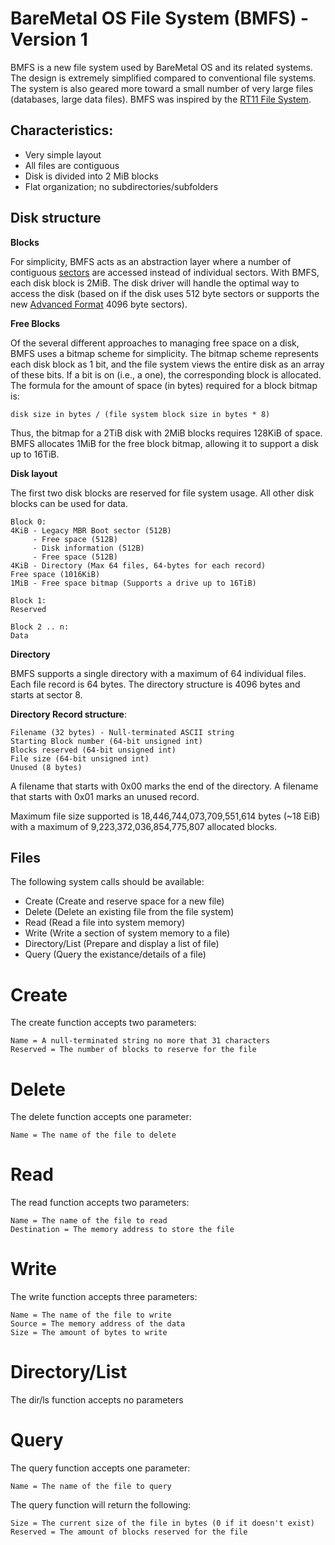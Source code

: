 # BareMetal OS File System (BMFS) - Version 1

BMFS is a new file system used by BareMetal OS and its related systems. The design is extremely simplified compared to conventional file systems. The system is also geared more toward a small number of very large files (databases, large data files). BMFS was inspired by the [RT11 File System](http://en.wikipedia.org/wiki/RT11#File_system).

## Characteristics:

- Very simple layout
- All files are contiguous
- Disk is divided into 2 MiB blocks
- Flat organization; no subdirectories/subfolders

## Disk structure

**Blocks**

For simplicity, BMFS acts as an abstraction layer where a number of contiguous [sectors](http://en.wikipedia.org/wiki/Disk_sector) are accessed instead of individual sectors. With BMFS, each disk block is 2MiB. The disk driver will handle the optimal way to access the disk (based on if the disk uses 512 byte sectors or supports the new [Advanced Format](http://en.wikipedia.org/wiki/Advanced_Format) 4096 byte sectors).

**Free Blocks**

Of the several different approaches to managing free space on a disk, BMFS uses a bitmap scheme for simplicity. The bitmap scheme represents each disk block as 1 bit, and the file system views the entire disk as an array of these bits. If a bit is on (i.e., a one), the corresponding block is allocated. The formula for the amount of space (in bytes) required for a block bitmap is:

	disk size in bytes / (file system block size in bytes * 8)

Thus, the bitmap for a 2TiB disk with 2MiB blocks requires 128KiB of space. BMFS allocates 1MiB for the free block bitmap, allowing it to support a disk up to 16TiB.

**Disk layout**

The first two disk blocks are reserved for file system usage. All other disk blocks can be used for data.

	Block 0:
	4KiB - Legacy MBR Boot sector (512B)
	     - Free space (512B)
	     - Disk information (512B)
	     - Free space (512B)
	4KiB - Directory (Max 64 files, 64-bytes for each record)
	Free space (1016KiB)
	1MiB - Free space bitmap (Supports a drive up to 16TiB)
	
	Block 1:
	Reserved
	
	Block 2 .. n:
	Data

**Directory**

BMFS supports a single directory with a maximum of 64 individual files. Each file record is 64 bytes. The directory structure is 4096 bytes and starts at sector 8.

**Directory Record structure**:

	Filename (32 bytes) - Null-terminated ASCII string
	Starting Block number (64-bit unsigned int)
	Blocks reserved (64-bit unsigned int)
	File size (64-bit unsigned int)
	Unused (8 bytes)

A filename that starts with 0x00 marks the end of the directory. A filename that starts with 0x01 marks an unused record.

Maximum file size supported is 18,446,744,073,709,551,614 bytes (~18 EiB) with a maximum of 9,223,372,036,854,775,807 allocated blocks.

## Files

The following system calls should be available:

- Create (Create and reserve space for a new file)
- Delete (Delete an existing file from the file system)
- Read (Read a file into system memory)
- Write (Write a section of system memory to a file)
- Directory/List (Prepare and display a list of file)
- Query (Query the existance/details of a file)

# Create

The create function accepts two parameters:

	Name = A null-terminated string no more that 31 characters
	Reserved = The number of blocks to reserve for the file


# Delete

The delete function accepts one parameter:

	Name = The name of the file to delete


# Read

The read function accepts two parameters:

	Name = The name of the file to read
	Destination = The memory address to store the file


# Write

The write function accepts three parameters:

	Name = The name of the file to write
	Source = The memory address of the data
	Size = The amount of bytes to write


# Directory/List

The dir/ls function accepts no parameters


# Query

The query function accepts one parameter:

	Name = The name of the file to query

The query function will return the following:

	Size = The current size of the file in bytes (0 if it doesn't exist)
	Reserved = The amount of blocks reserved for the file

